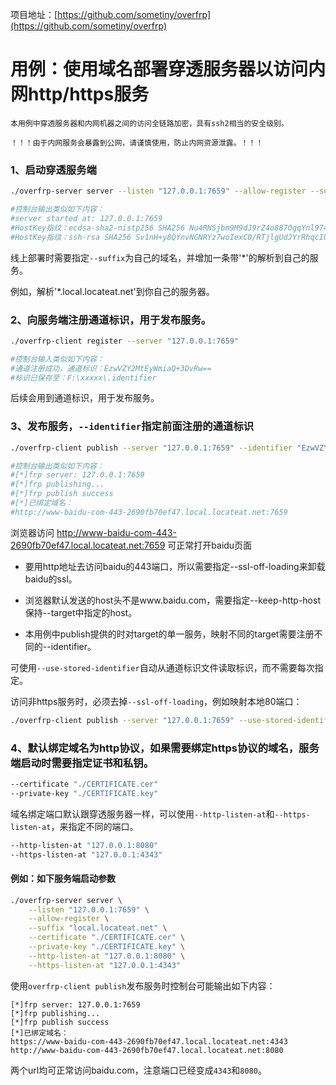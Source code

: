 项目地址：[https://github.com/sometiny/overfrp](https://github.com/sometiny/overfrp)
# 用例：使用域名部署穿透服务器以访问内网http/https服务
```
本用例中穿透服务器和内网机器之间的访问全链路加密，具有ssh2相当的安全级别。
 ```
 ```
 ！！！由于内网服务会暴露到公网，请谨慎使用，防止内网资源泄露。！！！
 ```

### 1、启动穿透服务端
```bash
./overfrp-server server --listen "127.0.0.1:7659" --allow-register --suffix "local.locateat.net"

#控制台输出类似如下内容：
#server started at: 127.0.0.1:7659
#HostKey指纹：ecdsa-sha2-nistp256 SHA256 Nu4RNSjbm9M9dJ9rZ4o887OgqYnl974gRVm+rBg3TKM
#HostKey指纹：ssh-rsa SHA256 Sv1nH+y8QYnvNGNRYz7woIexC0/RTjlgUdJYrRhqcIU

```
线上部署时需要指定`--suffix`为自己的域名，并增加一条带'*'的解析到自己的服务。

例如，解析'*.local.locateat.net'到你自己的服务器。

### 2、向服务端注册通道标识，用于发布服务。
```bash
./overfrp-client register --server "127.0.0.1:7659"

#控制台输入类似如下内容：
#通道注册成功，通道标识：EzwVZY2MtEyWmiaQ+3DvRw==
#标识已保存至：F:\xxxxx\.identifier
```
后续会用到通道标识，用于发布服务。

### 3、发布服务，`--identifier`指定前面注册的通道标识
```bash
./overfrp-client publish --server "127.0.0.1:7659" --identifier "EzwVZY2MtEyWmiaQ+3DvRw==" --target "www.baidu.com:443" --ssl-off-loading --keep-http-host

#控制台输出类似如下内容：
#[*]frp server: 127.0.0.1:7659
#[*]frp publishing...
#[*]frp publish success
#[*]已绑定域名：
#http://www-baidu-com-443-2690fb70ef47.local.locateat.net:7659
```

浏览器访问 http://www-baidu-com-443-2690fb70ef47.local.locateat.net:7659 可正常打开baidu页面

* 要用http地址去访问baidu的443端口，所以需要指定--ssl-off-loading来卸载baidu的ssl。

* 浏览器默认发送的host头不是www.baidu.com，需要指定--keep-http-host保持--target中指定的host。

* 本用例中publish提供的时对target的单一服务，映射不同的target需要注册不同的--identifier。 


可使用`--use-stored-identifier`自动从通道标识文件读取标识，而不需要每次指定。

访问非https服务时，必须去掉`--ssl-off-loading`，例如映射本地80端口：

```bash
./overfrp-client publish --server "127.0.0.1:7659" --use-stored-identifier --target "127.0.0.1:80"
```

### 4、默认绑定域名为http协议，如果需要绑定https协议的域名，服务端启动时需要指定证书和私钥。

```bash
--certificate "./CERTIFICATE.cer"
--private-key "./CERTIFICATE.key"
```
域名绑定端口默认跟穿透服务器一样，可以使用`--http-listen-at`和`--https-listen-at`，来指定不同的端口。

```bash
--http-listen-at "127.0.0.1:8080"
--https-listen-at "127.0.0.1:4343"
```

#### 例如：如下服务端启动参数
```bash
./overfrp-server server \
    --listen "127.0.0.1:7659" \
    --allow-register \
    --suffix "local.locateat.net" \
    --certificate "./CERTIFICATE.cer" \
    --private-key "./CERTIFICATE.key" \
    --http-listen-at "127.0.0.1:8080" \
    --https-listen-at "127.0.0.1:4343"
```

使用`overfrp-client publish`发布服务时控制台可能输出如下内容：
```
[*]frp server: 127.0.0.1:7659
[*]frp publishing...
[*]frp publish success
[*]已绑定域名：
https://www-baidu-com-443-2690fb70ef47.local.locateat.net:4343
http://www-baidu-com-443-2690fb70ef47.local.locateat.net:8080
```
两个url均可正常访问baidu.com，注意端口已经变成`4343`和`8080`。
